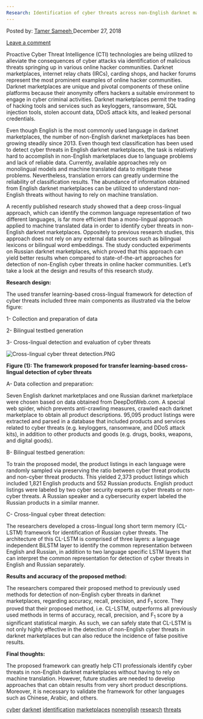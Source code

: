 ```yaml
---
Research: Identification of cyber threats across non-English darknet marketplaces
---
```

<article class="post-listing post-27721 post type-post status-publish format-standard has-post-thumbnail hentry 
tag-cyber tag-darknet tag-identification tag-marketplaces tag-nonenglish tag-research tag-threats">
<div class="post-inner">
<span>Posted by: <a href="https://www.deepdotweb.com/author/tamersameeh/" title="">Tamer Sameeh </a></span>
<span>December 27, 2018</span>

<span><a href="https://www.deepdotweb.com/2018/12/27/research-identification-of-cyber-threats-across-non-english-darknet-marketplaces/#respond">Leave a comment</a></span>


<p>Proactive Cyber Threat Intelligence (CTI) technologies are being utilized to alleviate the consequences of cyber attacks via identification of malicious threats springing up in various online hacker communities. Darknet marketplaces, internet relay chats (IRCs), carding shops, and hacker forums represent the most prominent examples of online hacker communities. Darknet marketplaces are unique and pivotal components of these online platforms because their anonymity offers hackers a suitable environment to engage in cyber criminal activities. Darknet marketplaces permit the trading of hacking tools and services such as keyloggers, ransomware, SQL injection tools, stolen account data, DDoS attack kits, and leaked personal credentials.</p>
<p>Even though English is the most commonly used language in darknet marketplaces, the number of non-English darknet marketplaces has been growing steadily since 2013. Even though text classification has been used to detect cyber threats in English darknet marketplaces, the task is relatively hard to accomplish in non-English marketplaces due to language problems and lack of reliable data. Currently, available approaches rely on monolingual models and machine translated data to mitigate these problems. Nevertheless, translation errors can greatly undermine the reliability of classification results. The abundance of information obtained from English darknet marketplaces can be utilized to understand non-English threats without having to rely on machine translation.</p>
<p>A recently published research study showed that a deep cross-lingual approach, which can identify the common language representation of two different languages, is far more efficient than a mono-lingual approach applied to machine translated data in order to identify cyber threats in non-English darknet marketplaces. Oppositely to previous research studies, this approach does not rely on any external data sources such as bilingual lexicons or bilingual word embeddings. The study conducted experiments on Russian darknet marketplaces, which proved that this approach can yield better results when compared to state-of-the-art approaches for detection of non-English cyber threats in online hacker communities. Let&#8217;s take a look at the design and results of this research study.</p>
<p><strong>Research design:</strong></p>
<p>The used transfer learning-based cross-lingual framework for detection of cyber threats included three main components as illustrated via the below figure:</p>
<p>1- Collection and preparation of data</p>
<p>2- Bilingual testbed generation</p>
<p>3- Cross-lingual detection and evaluation of cyber threats</p>
<p><img class="wp-image-27724" src="/imgs/2018/12/cross-lingual-cyber-threat-detection-png.png" alt="Cross-lingual cyber threat detection.PNG" srcset="/imgs/2018/12/cross-lingual-cyber-threat-detection-png.png 711w, /imgs/2018/12/cross-lingual-cyber-threat-detection-png-300x155.png 300w" sizes="(max-width: 711px) 100vw, 711px" /></p>
<p><strong>Figure (1): The framework proposed for transfer learning-based cross-lingual detection of cyber threats</strong></p>
<p>A- Data collection and preparation:</p>
<p>Seven English darknet marketplaces and one Russian darknet marketplace were chosen based on data obtained from DeepDotWeb.com. A special web spider, which prevents anti-crawling measures, crawled each darknet marketplace to obtain all product descriptions. 95,095 product listings were extracted and parsed in a database that included products and services related to cyber threats (e.g. keyloggers, ransomware, and DDoS attack kits), in addition to other products and goods (e.g. drugs, books, weapons, and digital goods).</p>
<p>B- Bilingual testbed generation:</p>
<p>To train the proposed model, the product listings in each language were randomly sampled via preserving the ratio between cyber threat products and non-cyber threat products. This yielded 2,373 product listings which included 1,821 English products and 552 Russian products. English product listings were labeled by two cyber security experts as cyber threats or non-cyber threats. A Russian speaker and a cybersecurity expert labeled the Russian products in a similar manner.</p>
<p>C- Cross-lingual cyber threat detection:</p>
<p>The researchers developed a cross-lingual long short term memory (CL-LSTM) framework for identification of Russian cyber threats. The architecture of this CL-LSTM is comprised of three layers: a language independent BiLSTM layer to identify the common representation between English and Russian, in addition to two language specific LSTM layers that can interpret the common representation for detection of cyber threats in English and Russian separately.</p>
<p><strong>Results and accuracy of the proposed method:</strong></p>
<p>The researchers compared their proposed method to previously used methods for detection of non-English cyber threats in darknet marketplaces, regarding accuracy, recall, precision, and F<sub>1</sub> score. They proved that their proposed method, i.e. CL-LSTM, outperforms all previously used methods in terms of accuracy, recall, precision, and F<sub>1</sub> score by a significant statistical margin. As such, we can safely state that CL-LSTM is not only highly effective in the detection of non-English cyber threats in darknet marketplaces but can also reduce the incidence of false positive results.</p>
<p><strong>Final thoughts:</strong></p>
<p>The proposed framework can greatly help CTI professionals identify cyber threats in non-English darknet marketplaces without having to rely on machine translation. However, future studies are needed to develop approaches that can obtain results from very short product descriptions. Moreover, it is necessary to validate the framework for other languages such as Chinese, Arabic, and others.</p>
</div>
<a href="https://www.deepdotweb.com/tag/cyber/" rel="tag">cyber</a> <a href="https://www.deepdotweb.com/tag/darknet/" rel="tag">darknet</a> <a href="https://www.deepdotweb.com/tag/identification/" rel="tag">identification</a> <a href="https://www.deepdotweb.com/tag/marketplaces/" rel="tag">marketplaces</a> <a href="https://www.deepdotweb.com/tag/nonenglish/" rel="tag">nonenglish</a> <a href="https://www.deepdotweb.com/tag/research/" rel="tag">research</a> <a href="https://www.deepdotweb.com/tag/threats/" rel="tag">threats</a></span> <span style="display:none" class="updated">2018-12-27<a href="https://www.deepdotweb.com/author/tamersameeh/" title="Posts by Tamer Sameeh" rel="author">Tamer Sameeh</a></strong></div>
</div>
</article>

